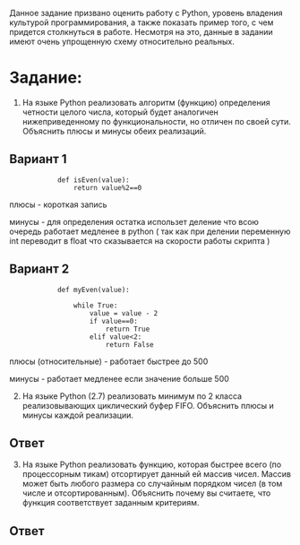 Данное задание призвано оценить работу с Python, уровень владения культурой программирования, а также показать пример того, с чем придется столкнуться в работе. Несмотря на это, данные в задании имеют очень упрощенную схему относительно реальных.

# Задание:

1. На языке Python реализовать алгоритм (функцию) определения четности целого числа, который будет аналогичен нижеприведенному по функциональности, но отличен по своей сути. Объяснить плюсы и минусы обеих реализаций.

## Вариант 1

                def isEven(value):
                    return value%2==0

плюсы - короткая запись

минусы - для определения остатка использет деление что всою очередь работает медленее в python ( так как при делении переменную int переводит в float что сказывается на скорости работы скрипта ) 

## Вариант 2

                def myEven(value):
                    
                    while True:                        
                        value = value - 2                        
                        if value==0:
                            return True
                        elif value<2:
                            return False

плюсы (относительные) - работает быстрее до 500 

минусы - работает медленее если значение больше 500


2. На языке Python (2.7) реализовать минимум по 2 класса реализовывающих циклический буфер FIFO. Объяснить плюсы и минусы каждой реализации.


## Ответ




3. На языке Python реализовать функцию, которая быстрее всего (по процессорным тикам) отсортирует данный ей массив чисел. Массив может быть любого размера со случайным порядком чисел (в том числе и отсортированным). Объяснить почему вы считаете, что функция соответствует заданным критериям.

## Ответ